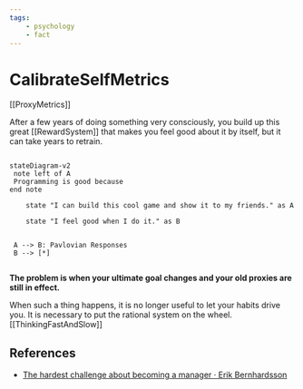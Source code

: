 ```yaml
---
tags:
    - psychology
    - fact
---
```


# CalibrateSelfMetrics

[[ProxyMetrics]]

After a few years of doing something very consciously, you build up this great [[RewardSystem]] that makes you feel good about it by itself, but it can take years to retrain.

```mermaid

stateDiagram-v2
 note left of A
 Programming is good because   
end note

    state "I can build this cool game and show it to my friends." as A

    state "I feel good when I do it." as B


 A --> B: Pavlovian Responses
 B --> [*]
    

```

**The problem is when your ultimate goal changes and your old proxies are still in effect.**

When such a thing happens, it is no longer useful to let your habits drive you. It is necessary to put the rational system on the wheel. [[ThinkingFastAndSlow]]

## References

- [The hardest challenge about becoming a manager · Erik Bernhardsson](https://erikbern.com/2015/06/05/the-hardest-challenge-about-becoming-a-manager.html)
